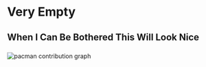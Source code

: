 # Very Empty

## When I Can Be Bothered This Will Look Nice






###

<picture>
  <source media="(prefers-color-scheme: dark)" srcset="https://raw.githubusercontent.com/BackAgainSpin/BackAgainSpin/output/pacman-contribution-graph-dark.svg">
  <source media="(prefers-color-scheme: light)" srcset="https://raw.githubusercontent.com/BackAgainSpin/BackAgainSpin/output/pacman-contribution-graph.svg">
  <img alt="pacman contribution graph" src="https://raw.githubusercontent.com/BackAgainSpin/BackAgainSpin/output/pacman-contribution-graph.svg">
</picture>

###
